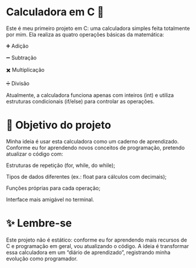 # Calculadora em C 🧮

Este é meu primeiro projeto em C: uma calculadora simples feita totalmente por mim.
Ela realiza as quatro operações básicas da matemática:

➕ Adição

➖ Subtração

✖️ Multiplicação

➗ Divisão

Atualmente, a calculadora funciona apenas com inteiros (int) e utiliza estruturas condicionais (if/else) para controlar as operações.

# 🚀 Objetivo do projeto

Minha ideia é usar esta calculadora como um caderno de aprendizado.
Conforme eu for aprendendo novos conceitos de programação, pretendo atualizar o código com:

Estruturas de repetição (for, while, do while);

Tipos de dados diferentes (ex.: float para cálculos com decimais);

Funções próprias para cada operação;

Interface mais amigável no terminal.

# ✨ Lembre-se 
Este projeto não é estático: conforme eu for aprendendo mais recursos de C e programação em geral, vou atualizando o código.
A ideia é transformar essa calculadora em um “diário de aprendizado”, registrando minha evolução como programador.
